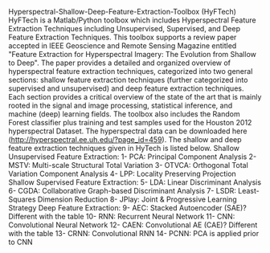 Hyperspectral-Shallow-Deep-Feature-Extraction-Toolbox (HyFTech)
HyFTech is a Matlab/Python toolbox which includes Hyperspectral Feature Extraction Techniques including Unsupervised, Supervised, and Deep Feature Extraction Techniques. This toolbox supports a review paper accepted in IEEE Geoscience and Remote Sensing Magazine entitled "Feature Extraction for Hyperspectral Imagery: The Evolution from Shallow to Deep". The paper provides a detailed and organized overview of hyperspectral feature extraction techniques, categorized into two general sections: shallow feature extraction techniques (further categorized into supervised and unsupervised) and deep feature extraction techniques. Each section provides a critical overview of the state of the art that is mainly rooted in the signal and image processing, statistical inference, and machine (deep) learning fields. The toolbox also includes the Random Forest classifier plus training and test samples used for the Houston 2012 hyperspectral Dataset. The hyperspectral data can be downloaded here (http://hyperspectral.ee.uh.edu/?page_id=459). The shallow and deep feature extraction techniques given in HyTech is listed below.
Shallow Unsupervised Feature Extraction:
1- PCA: Principal Component Analysis
2- MSTV: Multi-scale Structural Total Variation
3- OTVCA: Orthogonal Total Variation Component Analysis
4- LPP: Locality Preserving Projection
Shallow Supervised Feature Extraction:
5- LDA: Linear Discriminant Analysis
6- CGDA: Collaborative Graph-based Discriminant Analysis
7- LSDR: Least-Squares Dimension Reduction
8- JPlay: Joint & Progressive Learning Strategy
Deep Feature Extraction:
9- AEC: Stacked Autoencoder (SAE)? Different with the table
10- RNN: Recurrent Neural Network
11- CNN: Convolutional Neural Network
12- CAEN: Convolutional AE (CAE)? Different with the table
13- CRNN: Convolutional RNN
14- PCNN: PCA is applied prior to CNN  
